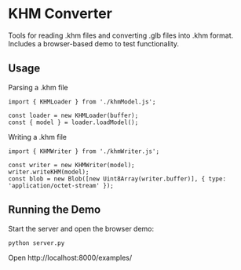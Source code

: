 # KHM Converter

Tools for reading .khm files and converting .glb files into .khm format. Includes a browser-based demo to test functionality.

## Usage

Parsing a .khm file

```
import { KHMLoader } from './khmModel.js';

const loader = new KHMLoader(buffer);
const { model } = loader.loadModel();
```

Writing a .khm file

```
import { KHMWriter } from './khmWriter.js';

const writer = new KHMWriter(model);
writer.writeKHM(model);
const blob = new Blob([new Uint8Array(writer.buffer)], { type: 'application/octet-stream' });
```

## Running the Demo

Start the server and open the browser demo:

```
python server.py
```

Open http://localhost:8000/examples/
